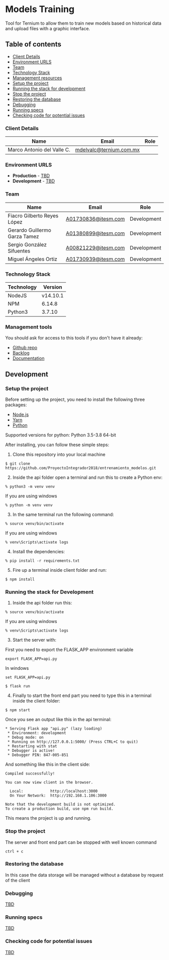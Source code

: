 # Models Training
Tool for Ternium to allow them to train new models based on historical data and upload files with a graphic interface. 

## Table of contents

* [Client Details](#client-details)
* [Environment URLS](#environment-urls)
* [Team](#team)
* [Technology Stack](#technology-stack)
* [Management resources](#management-tools)
* [Setup the project](#setup-the-project)
* [Running the stack for development](#running-the-stack-for-development)
* [Stop the project](#stop-the-project)
* [Restoring the database](#restoring-the-database)
* [Debugging](#debugging)
* [Running specs](#running-specs)
* [Checking code for potential issues](#checking-code-for-potential-issues)


### Client Details

| Name               | Email             | Role |
| ------------------ | ----------------- | ---- |
| Marco Antonio del Valle C. | mdelvalc@ternium.com.mx |   |


### Environment URLS

* **Production** - [TBD](TBD)
* **Development** - [TBD](TBD)

### Team

| Name           | Email             | Role        |
| -------------- | ----------------- | ----------- |
| Fiacro Gilberto Reyes López | A01730836@itesm.com | Development |
| Gerardo Guillermo Garza Tamez | A01380899@itesm.com | Development |
| Sergio González Sifuentes  | A00821229@itesm.com  | Development |
| Miguel Ángeles Ortiz | A01730939@itesm.com  | Development |

### Technology Stack
| Technology    | Version      |
| ------------- | -------------|
| NodeJS  | v14.10.1     |
| NPM  | 6.14.8    |
| Python3  | 3.7.10     |

### Management tools

You should ask for access to this tools if you don't have it already:

* [Github repo](https://github.com/ProyectoIntegrador2018/entrenamiento_modelos)
* [Backlog](https://teams.microsoft.com/_?lm=deeplink&lmsrc=homePageWeb&cmpid=WebSignIn#/xlsx/viewer/teams/https:~2F~2Ftecmx.sharepoint.com~2Fsites~2FProy.IntegradorFJ2021-grupo1-Equipo1.1~2FShared%20Documents~2FEquipo%201.1~2FProduct%20Backlog%20-%20Plantilla.xlsx?threadId=19:f6812e469f1e42faab54f0749326e3b0@thread.tacv2&baseUrl=https:~2F~2Ftecmx.sharepoint.com~2Fsites~2FProy.IntegradorFJ2021-grupo1-Equipo1.1&fileId=3f6fbbf1-5cdc-4d66-af6a-ebeb2e9f9839&ctx=files&rootContext=items_view&viewerAction=view)
* [Documentation](https://teams.microsoft.com/_?lm=deeplink&lmsrc=homePageWeb&cmpid=WebSignIn#/school/files/Equipo%201.1%20-%20Los%20Compadres?threadId=19:f6812e469f1e42faab54f0749326e3b0@thread.tacv2&ctx=channel)

## Development

### Setup the project

Before setting up the project, you need to install the following three packages:

 * [Node.js](https://nodejs.org/en/)
 * [Yarn](https://yarnpkg.com/)
 * [Python](https://www.python.org)

Supported versions for python: Python 3.5-3.8  64-bit

After installing, you can follow these simple steps:

1. Clone this repository into your local machine

```
$ git clone https://github.com/ProyectoIntegrador2018/entrenamiento_modelos.git
```

2. Inside the api folder open a terminal and run this to create a Python env:

```
% python3 -m venv venv
```
  If you are using windows
  
```
% python -m venv venv
```

3. In the same terminal run the following command:

```
% source venv/bin/activate
```
  If you are using windows
  
```
% venv\Scripts\activate logs
```

4. Install the dependencies:

```
% pip install -r requirements.txt
```

5. Fire up a terminal inside client folder and run:

```
$ npm install
```

### Running the stack for Development

1. Inside the api folder run this:

```
% source venv/bin/activate
```
  If you are using windows
  
```
% venv\Scripts\activate logs
```

3. Start the server with:

First you need to export the FLASK_APP environment variable

```
export FLASK_APP=api.py
```
In windows
```
set FLASK_APP=api.py
```
```
$ flask run
```

4. Finally to start the front end part you need to type this in a terminal inside the client folder:

```
$ npm start
```


Once you see an output like this in the api terminal:

```
* Serving Flask app "api.py" (lazy loading)
 * Environment: development
 * Debug mode: on
 * Running on http://127.0.0.1:5000/ (Press CTRL+C to quit)
 * Restarting with stat
 * Debugger is active!
 * Debugger PIN: 847-005-851
```

And something like this in the client side:

```
Compiled successfully!

You can now view client in the browser.

  Local:            http://localhost:3000
  On Your Network:  http://192.168.1.106:3000

Note that the development build is not optimized.
To create a production build, use npm run build.

```

This means the project is up and running.

### Stop the project

The server and front end part can be stopped with well known command

```
ctrl + c
```

### Restoring the database

In this case the data storage will be managed without a database by request of the client

### Debugging

[TBD](TBD)

### Running specs

[TBD](TBD)

### Checking code for potential issues

[TBD](TBD)
